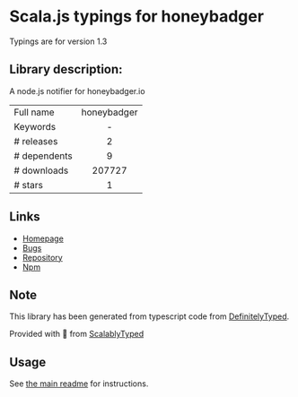 
# Scala.js typings for honeybadger

Typings are for version 1.3

## Library description:
A node.js notifier for honeybadger.io

|                    |                 |
| ------------------ | :-------------: |
| Full name          | honeybadger |
| Keywords           | - |
| # releases         | 2 |
| # dependents       | 9 |
| # downloads        | 207727 |
| # stars            | 1 |

## Links
- [Homepage](https://github.com/honeybadger-io/honeybadger-node)
- [Bugs](https://github.com/honeybadger-io/honeybadger-node/issues)
- [Repository](https://github.com/honeybadger-io/honeybadger-node)
- [Npm](https://www.npmjs.com/package/honeybadger)
    


## Note
This library has been generated from typescript code from [DefinitelyTyped](https://definitelytyped.org).

Provided with :purple_heart: from [ScalablyTyped](https://github.com/oyvindberg/ScalablyTyped)

## Usage
See [the main readme](../../readme.md) for instructions.


